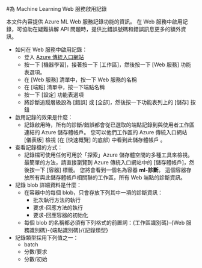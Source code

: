 <properties 
    pageTitle="Machine Learning Web 服務的記錄 | Microsoft Azure" 
    description="了解如何為 Machine Learning Web 服務啟用記錄。 記錄提供可協助疑難排解 API 的其他資訊。" 
    services="machine-learning" 
    documentationCenter="" 
    authors="raymondlaghaeian" 
    manager="paulettm" 
    editor="cgronlun"/>

<tags
    ms.service="machine-learning"
    ms.devlang="na"
    ms.topic="article"
    ms.tgt_pltfrm="na"
    ms.workload="big-data" 
    ms.date="09/04/2015"
    ms.author="raymondl;garye"/>

#為 Machine Learning Web 服務啟用記錄  

本文件內容提供 Azure ML Web 服務記錄功能的資訊。 在 Web 服務中啟用記錄，可協助在疑難排解 API 問題時，提供比錯誤號碼和錯誤訊息更多的額外資訊。  

-   如何在 Web 服務中啟用記錄：   
    -   登入 [Azure 傳統入口網站](https://manage.windowsazure.com/)
    -   按一下 [機器學習]，接著按一下 [工作區]，然後按一下 [Web 服務] 功能表選項。
    -   在 [Web 服務] 清單中，按一下 Web 服務的名稱
    -   在 [端點] 清單中，按一下端點名稱
    -   按一下 [設定] 功能表選項
    -   將診斷追蹤層級設為 [錯誤] 或 [全部]，然後按一下功能表列上的 [儲存] 按鈕
-   啟用記錄的效果是什麼：  
    -   記錄啟用時，所有的診斷/錯誤都會從已選取的端點記錄到與使用者工作區連結的 Azure 儲存體帳戶。 您可以他們工作區的 Azure 傳統入口網站 [儀表板] 檢視 (在 [快速概覽] 的底部) 中看到此儲存體帳戶 。  
-   查看記錄檔的方式：  
    -   記錄檔可使用任何可用於「探索」Azure 儲存體空間的多種工具來檢視。 最簡單的方法，請直接瀏覽到 Azure  傳統入口網站中的 [儲存體帳戶]，然後按一下 [容器] 標籤。 您將會看到一個名為容器 **ml-診斷**。 這個容器存放所有與此儲存體帳戶相關聯的工作區，所有 Web 端點的診斷資訊。  
-   記錄 blob 詳細資料是什麼：  
    -   在容器中的每個 blob，只會存放下列其中一項的診斷資訊：
        -   批次執行方法的執行  
        -   要求-回應方法的執行  
        -   要求-回應容器的初始化  
    -   每個 blob 的名稱都必須有下列格式的前置詞：{工作區識別碼}-{Web 服務識別碼}-{端點識別碼}/{記錄類型}  
-   記錄類型採用下列值之一：  
    - batch  
    - 分數/要求  
    - 分數/初始  

 


